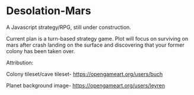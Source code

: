 # Desolation-Mars

A Javascript strategy/RPG, still under construction. 

Current plan is a turn-based strategy game. Plot will focus on surviving on mars after crash landing on the surface and discovering that your former colony has been taken over. 

Attribution:

Colony tileset/cave tileset-
https://opengameart.org/users/buch

Planet background image-
https://opengameart.org/users/leyren
